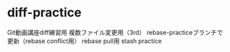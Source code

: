 # diff-practice
Git動画講座diff練習用
複数ファイル変更用（3rd）
rebase-practiceブランチで更新（rebase conflict用）
rebase pull用
stash practice
